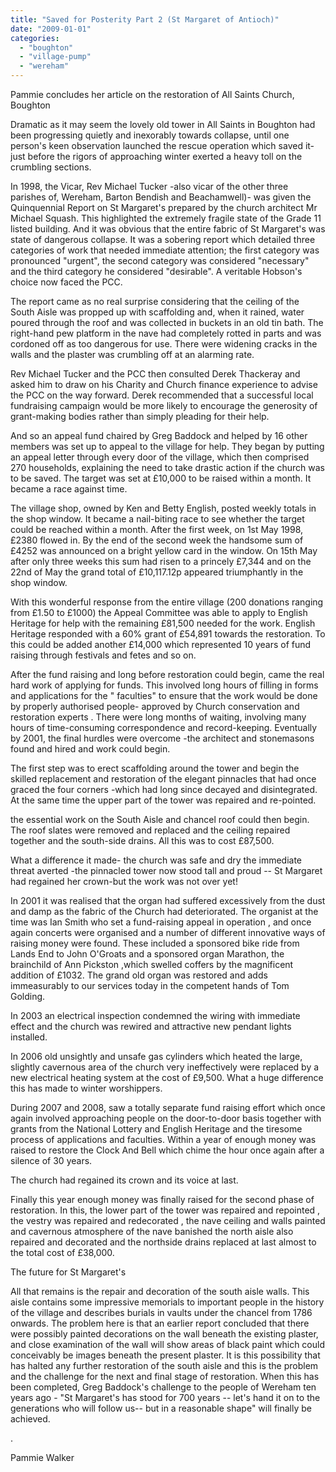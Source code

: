 ```yaml
---
title: "Saved for Posterity Part 2 (St Margaret of Antioch)"
date: "2009-01-01"
categories: 
  - "boughton"
  - "village-pump"
  - "wereham"
---
```


Pammie concludes her article on the restoration of All Saints Church, Boughton

Dramatic as it may seem the lovely old tower in All Saints in Boughton had been progressing quietly and inexorably towards collapse, until one person's keen observation launched the rescue operation which saved it-just before the rigors of approaching winter exerted a heavy toll on the crumbling sections.

In 1998, the Vicar, Rev Michael Tucker -also vicar of the other three parishes of, Wereham, Barton Bendish and Beachamwell)- was given the Quinquennial Report on St Margaret's prepared by the church architect Mr Michael Squash. This highlighted the extremely fragile state of the Grade 11 listed building. And it was obvious that the entire fabric of St Margaret's was state of dangerous collapse. It was a sobering report which detailed three categories of work that needed immediate attention; the first category was pronounced "urgent", the second category was considered "necessary" and the third category he considered "desirable". A veritable Hobson's choice now faced the PCC.

The report came as no real surprise considering that the ceiling of the South Aisle was propped up with scaffolding and, when it rained, water poured through the roof and was collected in buckets in an old tin bath. The right-hand pew platform in the nave had completely rotted in parts and was cordoned off as too dangerous for use. There were widening cracks in the walls and the plaster was crumbling off at an alarming rate.

Rev Michael Tucker and the PCC then consulted Derek Thackeray and asked him to draw on his Charity and Church finance experience to advise the PCC on the way forward. Derek recommended that a successful local fundraising campaign would be more likely to encourage the generosity of grant-making bodies rather than simply pleading for their help.

And so an appeal fund chaired by Greg Baddock and helped by 16 other members was set up to appeal to the village for help. They began by putting an appeal letter through every door of the village, which then comprised 270 households, explaining the need to take drastic action if the church was to be saved. The target was set at £10,000 to be raised within a month. It became a race against time.

The village shop, owned by Ken and Betty English, posted weekly totals in the shop window. It became a nail-biting race to see whether the target could be reached within a month. After the first week, on 1st May 1998, £2380 flowed in. By the end of the second week the handsome sum of £4252 was announced on a bright yellow card in the window. On 15th May after only three weeks this sum had risen to a princely £7,344 and on the 22nd of May the grand total of £10,117.12p appeared triumphantly in the shop window.

With this wonderful response from the entire village (200 donations ranging from £1.50 to £1000) the Appeal Committee was able to apply to English Heritage for help with the remaining £81,500 needed for the work. English Heritage responded with a 60% grant of £54,891 towards the restoration. To this could be added another £14,000 which represented 10 years of fund raising through festivals and fetes and so on.

After the fund raising and long before restoration could begin, came the real hard work of applying for funds. This involved long hours of filling in forms and applications for the " faculties" to ensure that the work would be done by properly authorised people- approved by Church conservation and restoration experts . There were long months of waiting, involving many hours of time-consuming correspondence and record-keeping. Eventually by 2001, the final hurdles were overcome -the architect and stonemasons found and hired and work could begin.

The first step was to erect scaffolding around the tower and begin the skilled replacement and restoration of the elegant pinnacles that had once graced the four corners -which had long since decayed and disintegrated. At the same time the upper part of the tower was repaired and re-pointed.

the essential work on the South Aisle and chancel roof could then begin. The roof slates were removed and replaced and the ceiling repaired together and the south-side drains. All this was to cost £87,500.

What a difference it made- the church was safe and dry the immediate threat averted -the pinnacled tower now stood tall and proud -- St Margaret had regained her crown-but the work was not over yet!

In 2001 it was realised that the organ had suffered excessively from the dust and damp as the fabric of the Church had deteriorated. The organist at the time was Ian Smith who set a fund-raising appeal in operation , and once again concerts were organised and a number of different innovative ways of raising money were found. These included a sponsored bike ride from Lands End to John O'Groats and a sponsored organ Marathon, the brainchild of Ann Pickston ,which swelled coffers by the magnificent addition of £1032. The grand old organ was restored and adds immeasurably to our services today in the competent hands of Tom Golding.

In 2003 an electrical inspection condemned the wiring with immediate effect and the church was rewired and attractive new pendant lights installed.

In 2006 old unsightly and unsafe gas cylinders which heated the large, slightly cavernous area of the church very ineffectively were replaced by a new electrical heating system at the cost of £9,500. What a huge difference this has made to winter worshippers.

During 2007 and 2008, saw a totally separate fund raising effort which once again involved approaching people on the door-to-door basis together with grants from the National Lottery and English Heritage and the tiresome process of applications and faculties. Within a year of enough money was raised to restore the Clock And Bell which chime the hour once again after a silence of 30 years.

The church had regained its crown and its voice at last.

Finally this year enough money was finally raised for the second phase of restoration. In this, the lower part of the tower was repaired and repointed , the vestry was repaired and redecorated , the nave ceiling and walls painted and cavernous atmosphere of the nave banished the north aisle also repaired and decorated and the northside drains replaced at last almost to the total cost of £38,000.

The future for St Margaret's

All that remains is the repair and decoration of the south aisle walls. This aisle contains some impressive memorials to important people in the history of the village and describes burials in vaults under the chancel from 1786 onwards. The problem here is that an earlier report concluded that there were possibly painted decorations on the wall beneath the existing plaster, and close examination of the wall will show areas of black paint which could conceivably be images beneath the present plaster. It is this possibility that has halted any further restoration of the south aisle and this is the problem and the challenge for the next and final stage of restoration. When this has been completed, Greg Baddock's challenge to the people of Wereham ten years ago - "St Margaret's has stood for 700 years -- let's hand it on to the generations who will follow us-- but in a reasonable shape" will finally be achieved.

.

Pammie Walker

